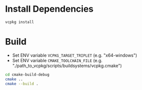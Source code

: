 # Install Dependencies
```bash
vcpkg install
```

# Build
- Set ENV variable `VCPKG_TARGET_TRIPLET` (e.g. "x64-windows")
- Set ENV variable `CMAKE_TOOLCHAIN_FILE` (e.g. "./path_to_vcpkg/scripts/buildsystems/vcpkg.cmake")
```bash
cd cmake-build-debug
cmake ..
cmake --build .
```
